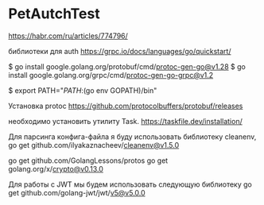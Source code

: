 # PetAutchTest

https://habr.com/ru/articles/774796/

библиотеки для auth
https://grpc.io/docs/languages/go/quickstart/

$ go install google.golang.org/protobuf/cmd/protoc-gen-go@v1.28
$ go install google.golang.org/grpc/cmd/protoc-gen-go-grpc@v1.2

$ export PATH="$PATH:$(go env GOPATH)/bin"

Установка protoc
https://github.com/protocolbuffers/protobuf/releases


необходимо установить утилиту Task.
https://taskfile.dev/installation/

Для парсинга конфига-файла я буду использовать библиотеку cleanenv,
go get github.com/ilyakaznacheev/cleanenv@v1.5.0

go get github.com/GolangLessons/protos
go get golang.org/x/crypto@v0.13.0

Для работы с JWT мы будем использовать следующую библиотеку
go get github.com/golang-jwt/jwt/v5@v5.0.0